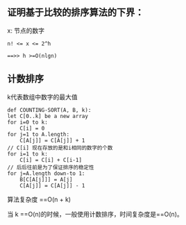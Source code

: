 ## 证明基于比较的排序算法的下界：

x: 节点的数字
```
n! <= x <= 2^h

==>> h >=O(nlgn)
```

## 计数排序

k代表数组中数字的最大值
```
def COUNTING-SORT(A, B, k):
let C[0..k] be a new array
for i=0 to k:
    C[i] = 0
for j=1 to A.length:
    C[A[j]] = C[A[j]] + 1
// C[i] 现在存放的是和i相同的数字的个数
for i=1 to k:
    C[i] = C[i] + C[i-1]
// 后后往前是为了保证排序的稳定性
for j=A.length down-to 1:
    B[C[A[j]]] = A[j]
    C[A[j]] = C[A[j]] - 1
```

算法复杂度 ==O(n + k)

当 k ==O(n)的时候，一般使用计数排序，时间复杂度是==O(n)。





